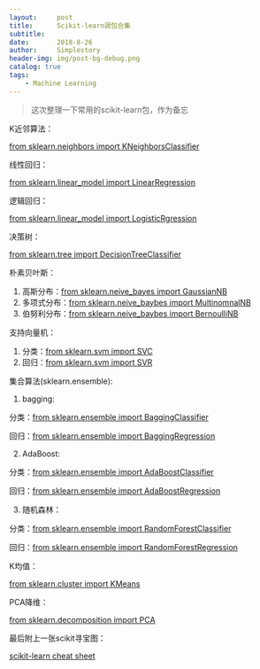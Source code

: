 ```yaml
---
layout:     post
title:      Scikit-learn调包合集
subtitle:   
date:       2018-8-26
author:     Simplestory
header-img: img/post-bg-debug.png
catalog: true
tags:
    - Machine Learning
---
```


>这次整理一下常用的scikit-learn包，作为备忘

K近邻算法：

[from sklearn.neighbors import KNeighborsClassifier](http://scikit-learn.org/stable/modules/generated/sklearn.neighbors.KNeighborsClassifier.html)

线性回归：

[from sklearn.linear_model import LinearRegression](http://scikit-learn.org/stable/modules/generated/sklearn.linear_model.LinearRegression.html)

逻辑回归：

[from sklearn.linear_model import LogisticRgression](http://scikit-learn.org/stable/modules/generated/sklearn.linear_model.LogisticRegression.html)

决策树：

[from sklearn.tree import DecisionTreeClassifier](http://scikit-learn.org/stable/modules/generated/sklearn.tree.DecisionTreeClassifier.html)

朴素贝叶斯：

1. 高斯分布：[from sklearn.neive_bayes import GaussianNB](http://scikit-learn.org/stable/modules/generated/sklearn.naive_bayes.GaussianNB.html)
2. 多项式分布：[from sklearn.neive_baybes import MultinomnalNB](http://scikit-learn.org/stable/modules/generated/sklearn.naive_bayes.MultinomialNB.html#sklearn.naive_bayes.MultinomialNB)
3. 伯努利分布：[from sklearn.neive_baybes import BernoulliNB](http://scikit-learn.org/stable/modules/generated/sklearn.naive_bayes.BernoulliNB.html#sklearn.naive_bayes.BernoulliNB)

支持向量机：

1. 分类：[from sklearn.svm import SVC](http://scikit-learn.org/stable/modules/generated/sklearn.svm.SVC.html)
2. 回归：[from sklearn.svm import SVR](http://scikit-learn.org/stable/modules/generated/sklearn.svm.SVR.html)

集合算法(sklearn.ensemble):

1. bagging: 

分类：[from sklearn.ensemble import BaggingClassifier](http://scikit-learn.org/stable/modules/generated/sklearn.ensemble.BaggingClassifier.html)

回归：[from sklearn.ensemble import BaggingRegression](http://scikit-learn.org/stable/modules/generated/sklearn.ensemble.BaggingRegressor.html#sklearn.ensemble.BaggingRegressor)

2. AdaBoost:

分类：[from sklearn.ensemble import AdaBoostClassifier](http://scikit-learn.org/stable/modules/generated/sklearn.ensemble.AdaBoostClassifier.html)

回归：[from sklearn.ensemble import AdaBoostRegression](http://scikit-learn.org/stable/modules/generated/sklearn.ensemble.AdaBoostRegressor.html#sklearn.ensemble.AdaBoostRegressor)

3. 随机森林：

分类：[from sklearn.ensemble import RandomForestClassifier](http://scikit-learn.org/stable/modules/generated/sklearn.ensemble.RandomForestClassifier.html)

回归：[from sklearn.ensemble import RandomForestRegression](http://scikit-learn.org/stable/modules/generated/sklearn.ensemble.RandomForestRegressor.html#sklearn.ensemble.RandomForestRegressor)

K均值：

[from sklearn.cluster import KMeans](http://scikit-learn.org/stable/modules/generated/sklearn.cluster.KMeans.html)

PCA降维：

[from sklearn.decomposition import PCA](http://scikit-learn.org/stable/modules/generated/sklearn.decomposition.PCA.html)

最后附上一张scikit寻宝图：

[scikit-learn cheat sheet](http://scikit-learn.org/stable/tutorial/machine_learning_map/index.html)